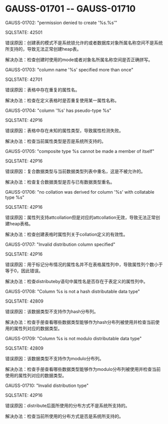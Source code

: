 # GAUSS-01701 -- GAUSS-01710<a name="ZH-CN_TOPIC_0302073417"></a>

GAUSS-01702: "permission denied to create '%s.%s'"

SQLSTATE: 42501

错误原因：创建表的模式不是系统锁允许的或者数据库对象所属名称空间不是系统所支持的，导致无法正常创建heap表。

解决办法：检查创建时使用的mode或者对象名所属名称空间是否正确拼写。

GAUSS-01703: "column name '%s' specified more than once"

SQLSTATE: 42701

错误原因：表格中存在重复的属性名。

解决办法：检查在定义表格时是否重复使用某一属性名称。

GAUSS-01704: "column '%s' has pseudo-type %s"

SQLSTATE: 42P16

错误原因：表格中存在未知的属性类型，导致属性检测失败。

解决办法：检查当前属性类型是否是系统所支持的。

GAUSS-01705: "composite type %s cannot be made a member of itself"

SQLSTATE: 42P16

错误原因：复合数据类型与当前数据类型列表中重名，这是不被允许的。

解决办法：检查复合数据类型是否与已有数据类型重名。

GAUSS-01706: "no collation was derived for column '%s' with collatable type %s"

SQLSTATE: 42P16

错误原因：属性列支持attcollation但是对应的attcollation无效，导致无法正常创建heap表格。

解决办法：检查创建表格时属性列关于collation定义的有效性。

GAUSS-01707: "Invalid distribution column specified"

SQLSTATE: 42P16

错误原因：用于标记分布情况的属性名并不在表格属性列中，导致属性列个数小于等于0，因此错误。

解决办法：检查distributeby语句中属性名是否存在于表定义的属性列中。

GAUSS-01708: "Column %s is not a hash distributable data type"

SQLSTATE: 42809

错误原因：该数据类型不支持作为hash分布列。

解决办法：检查手册查看哪些数据类型能够作为hash分布列被使用并检查当前使用的属性列对应的数据类型。

GAUSS-01709: "Column %s is not modulo distributable data type"

SQLSTATE: 42809

错误原因：该数据类型不支持作为modulo分布列。

解决办法：检查手册查看哪些数据类型能够作为modulo分布列被使用并检查当前使用的属性列对应的数据类型。

GAUSS-01710: "Invalid distribution type"

SQLSTATE: 42P16

错误原因：distribute后面所使用的分布方式不是系统所支持的。

解决办法：检查当前所使用的分布方式是否是系统所支持的。
